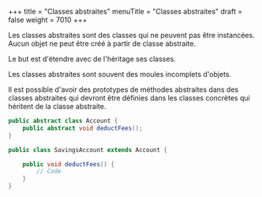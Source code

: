 +++
title = "Classes abstraites"
menuTitle = "Classes abstraites"
draft = false
weight = 7010
+++

Les classes abstraites sont des classes qui ne peuvent pas être instancées. Aucun objet ne peut être créé à partir de classe abstraite.

Le but est d'étendre avec de l'héritage ses classes.

Les classes abstraites sont souvent des moules incomplets d'objets.

Il est possible d'avoir des prototypes de méthodes abstraites dans des classes abstraites qui devront être définies dans les classes concrètes qui héritent de la classe abstraite.

```java
public abstract class Account {
    public abstract void deductFees();
}

public class SavingsAccount extends Account { 

    public void deductFees() { 
        // Code
    }
}